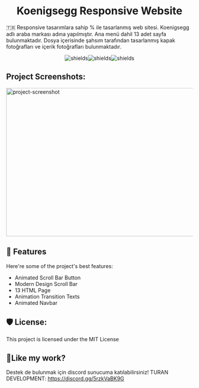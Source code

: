 <h1 align="center" id="title">Koenigsegg Responsive Website</h1>

<p id="description">🇹🇷 Responsive tasarımlara sahip % ile tasarlanmış web sitesi. Koenigsegg adlı araba markası adına yapılmıştır. Ana menü dahil 13 adet sayfa bulunmaktadır. Dosya içerisinde şahsım tarafından tasarlanmış kapak fotoğrafları ve içerik fotoğrafları bulunmaktadır.</p>

<p align="center"><img src="https://img.shields.io/badge/HTML5-Proficient-red?style=flat&amp;logo=html5" alt="shields"><img src="https://img.shields.io/badge/CSS3-Proficient-orange?style=flat&amp;logo=css3" alt="shields"><img src="https://img.shields.io/badge/JavaScript-Proficient-yellow?style=flat&amp;logo=javascript" alt="shields"></p>

<h2>Project Screenshots:</h2>

<img src="https://i.imgur.com/h2G2veP.png" alt="project-screenshot" width="800" height="400/">

  
  
<h2>🧐 Features</h2>

Here're some of the project's best features:

*   Animated Scroll Bar Button
*   Modern Design Scroll Bar
*   13 HTML Page
*   Animation Transition Texts
*   Animated Navbar

<h2>🛡️ License:</h2>

This project is licensed under the MIT License

<h2>💖Like my work?</h2>

Destek de bulunmak için discord sunucuma katılabilirsiniz! TURAN DEVELOPMENT: https://discord.gg/5rzkVaBK9G
